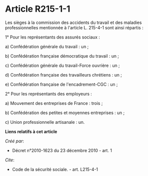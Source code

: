 # Article R215-1-1

Les sièges à la commission des accidents du travail et des maladies professionnelles mentionnée à l'article L. 215-4-1 sont
ainsi répartis : 

1° Pour les représentants des assurés sociaux : 

a) Confédération générale du travail : un ; 

b) Confédération française démocratique du travail : un ; 

c) Confédération générale du travail-Force ouvrière : un ; 

d) Confédération française des travailleurs chrétiens : un ; 

e) Confédération française de l'encadrement-CGC : un ; 

2° Pour les représentants des employeurs : 

a) Mouvement des entreprises de France : trois ; 

b) Confédération des petites et moyennes entreprises : un ; 

c) Union professionnelle artisanale : un.

**Liens relatifs à cet article**

_Créé par_:

  - Décret n°2010-1623 du 23 décembre 2010 - art. 1

_Cite_:

  - Code de la sécurité sociale. - art. L215-4-1
